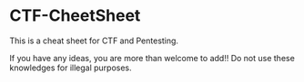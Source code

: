 # CTF-CheetSheet
This is a cheat sheet for CTF and Pentesting.

If you have any ideas, you are more than welcome to add!!
Do not use these knowledges for illegal purposes.
